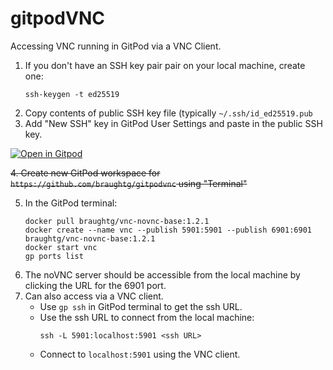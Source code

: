 # gitpodVNC

Accessing VNC running in GitPod via a VNC Client.

1. If you don't have an SSH key pair pair on your local machine, create one:
    ```
    ssh-keygen -t ed25519
    ```
2. Copy contents of public SSH key file (typically `~/.ssh/id_ed25519.pub`
3. Add "New SSH" key in GitPod User Settings and paste in the public SSH key.

[![Open in Gitpod](https://gitpod.io/button/open-in-gitpod.svg)](https://gitpod.io/#https://github.com/braughtg/gitpodVNC)

~~4. Create new GitPod workspace for `https://github.com/braughtg/gitpodvnc` using "Terminal"~~

5. In the GitPod terminal:
   ```
   docker pull braughtg/vnc-novnc-base:1.2.1
   docker create --name vnc --publish 5901:5901 --publish 6901:6901 braughtg/vnc-novnc-base:1.2.1
   docker start vnc
   gp ports list
   ```
6. The noVNC server should be accessible from the local machine by clicking the URL for the 6901 port.
7. Can also access via a VNC client.
   - Use `gp ssh` in GitPod terminal to get the ssh URL.
   - Use the ssh URL to connect from the local machine:
     ```
     ssh -L 5901:localhost:5901 <ssh URL>
     ```
   - Connect to `localhost:5901` using the VNC client.

